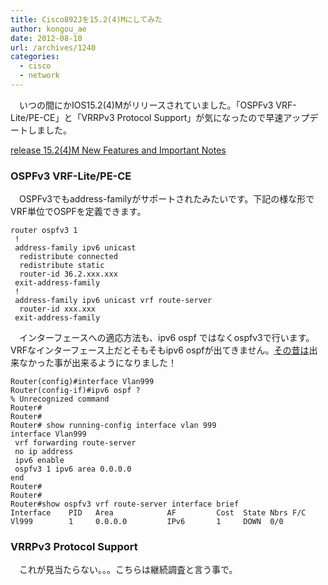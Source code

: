 ```yaml
---
title: Cisco892Jを15.2(4)Mにしてみた
author: kongou_ae
date: 2012-08-10
url: /archives/1240
categories:
  - cisco
  - network
---
```

</p> 

　いつの間にかIOS15.2(4)Mがリリースされていました。「OSPFv3 VRF-Lite/PE-CE」と「VRRPv3 Protocol Support」が気になったので早速アップデートしました。

[release 15.2(4)M New Features and Important Notes][1]

### OSPFv3 VRF-Lite/PE-CE

　OSPFv3でもaddress-familyがサポートされたみたいです。下記の様な形でVRF単位でOSPFを定義できます。

<pre><code>router ospfv3 1
 !
 address-family ipv6 unicast
  redistribute connected
  redistribute static
  router-id 36.2.xxx.xxx
 exit-address-family
 !
 address-family ipv6 unicast vrf route-server
  router-id xxx.xxx
 exit-address-family
</code></pre>

　インターフェースへの適応方法も、ipv6 ospf ではなくospfv3で行います。VRFなインターフェース上だとそもそもipv6 ospfが出てきません。<a href="http://aimless.jp/blog/blog/archives/748" title="OSPFv3はVRF未対応？" target="_blank">その昔は</a>出来なかった事が出来るようになりました！

<pre><code>Router(config)#interface Vlan999
Router(config-if)#ipv6 ospf ?
% Unrecognized command
Router# 
Router# 
Router# show running-config interface vlan 999
interface Vlan999
 vrf forwarding route-server
 no ip address
 ipv6 enable
 ospfv3 1 ipv6 area 0.0.0.0
end
Router# 
Router# 
Router#show ospfv3 vrf route-server interface brief 
Interface    PID   Area            AF         Cost  State Nbrs F/C
Vl999        1     0.0.0.0         IPv6       1     DOWN  0/0
</code></pre>

### VRRPv3 Protocol Support

　これが見当たらない。。。こちらは継続調査と言う事で。

 [1]: http://www.cisco.com/en/US/customer/docs/ios/15_2m_and_t/release/notes/152-4MNEWF.html "release 15.2(4)M New Features and Important Notes"